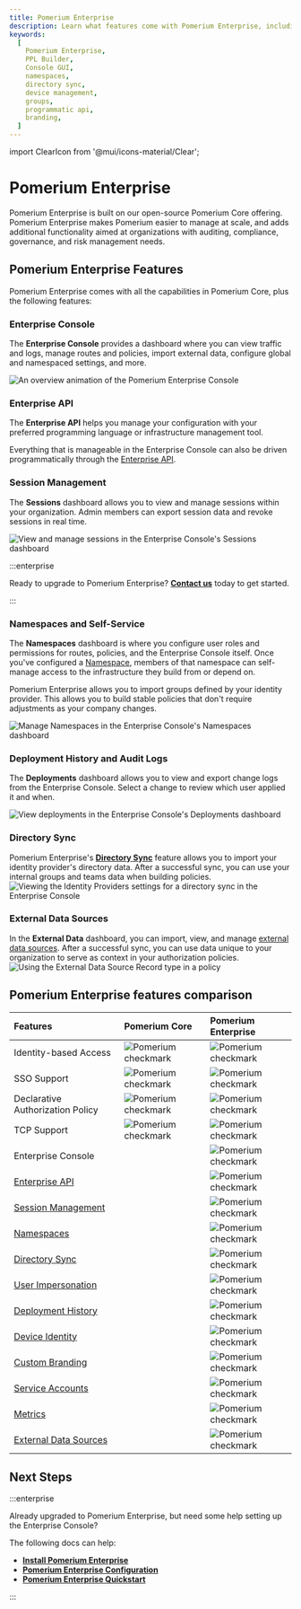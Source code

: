 ```yaml
---
title: Pomerium Enterprise
description: Learn what features come with Pomerium Enterprise, including a Console GUI where you can manage your policies, namespaces, groups, routes, and more.
keywords:
  [
    Pomerium Enterprise,
    PPL Builder,
    Console GUI,
    namespaces,
    directory sync,
    device management,
    groups,
    programmatic api,
    branding,
  ]
---
```


import ClearIcon from '@mui/icons-material/Clear';

# Pomerium Enterprise

Pomerium Enterprise is built on our open-source Pomerium Core offering. Pomerium Enterprise makes Pomerium easier to manage at scale, and adds additional functionality aimed at organizations with auditing, compliance, governance, and risk management needs.

## Pomerium Enterprise Features

Pomerium Enterprise comes with all the capabilities in Pomerium Core, plus the following features:

### Enterprise Console

The **Enterprise Console** provides a dashboard where you can view traffic and logs, manage routes and policies, import external data, configure global and namespaced settings, and more.

![An overview animation of the Pomerium Enterprise Console](./img/enterprise-console-overview.gif)

### Enterprise API

The **Enterprise API** helps you manage your configuration with your preferred programming language or infrastructure management tool.

Everything that is manageable in the Enterprise Console can also be driven programmatically through the [Enterprise API](/docs/capabilities/enterprise-api).

### Session Management

The **Sessions** dashboard allows you to view and manage sessions within your organization. Admin members can export session data and revoke sessions in real time.

![View and manage sessions in the Enterprise Console's Sessions dashboard](./img/manage-sessions.png)

:::enterprise

Ready to upgrade to Pomerium Enterprise? [**Contact us**](https://www.pomerium.com/enterprise-sales/) today to get started.

:::

### Namespaces and Self-Service

The **Namespaces** dashboard is where you configure user roles and permissions for routes, policies, and the Enterprise Console itself. Once you've configured a [Namespace](/docs/capabilities/namespacing), members of that namespace can self-manage access to the infrastructure they build from or depend on.

Pomerium Enterprise allows you to import groups defined by your identity provider. This allows you to build stable policies that don't require adjustments as your company changes.

![Manage Namespaces in the Enterprise Console's Namespaces dashboard](./img/manage-namespaces.gif)

### Deployment History and Audit Logs

The **Deployments** dashboard allows you to view and export change logs from the Enterprise Console. Select a change to review which user applied it and when.

![View deployments in the Enterprise Console's Deployments dashboard](./img/deployments-dashboard.gif)

### Directory Sync

Pomerium Enterprise's [**Directory Sync**](/docs/capabilities/directory-sync) feature allows you to import your identity provider's directory data. After a successful sync, you can use your internal groups and teams data when building policies. ![Viewing the Identity Providers settings for a directory sync in the Enterprise Console](./img/directory-sync-2.png)

### External Data Sources

In the **External Data** dashboard, you can import, view, and manage [external data sources](/docs/capabilities/integrations). After a successful sync, you can use data unique to your organization to serve as context in your authorization policies. ![Using the External Data Source Record type in a policy](./img/external-data-as-context.gif)

## Pomerium Enterprise features comparison

| Features | Pomerium Core | Pomerium Enterprise |
| :-- | :-- | :-- |
| Identity-based Access | ![Pomerium checkmark](./img/pomerium-checkmark.svg) | ![Pomerium checkmark](./img/pomerium-checkmark.svg) |
| SSO Support | ![Pomerium checkmark](./img/pomerium-checkmark.svg) | ![Pomerium checkmark](./img/pomerium-checkmark.svg) |
| Declarative Authorization Policy | ![Pomerium checkmark](./img/pomerium-checkmark.svg) | ![Pomerium checkmark](./img/pomerium-checkmark.svg) |
| TCP Support | ![Pomerium checkmark](./img/pomerium-checkmark.svg) | ![Pomerium checkmark](./img/pomerium-checkmark.svg) |
| Enterprise Console | <ClearIcon /> | ![Pomerium checkmark](./img/pomerium-checkmark.svg) |
| [Enterprise API](/docs/capabilities/enterprise-api) | <ClearIcon /> | ![Pomerium checkmark](./img/pomerium-checkmark.svg) |
| [Session Management](/docs/capabilities/metrics#sessions) | <ClearIcon /> | ![Pomerium checkmark](./img/pomerium-checkmark.svg) |
| [Namespaces](/docs/capabilities/namespacing) | <ClearIcon /> | ![Pomerium checkmark](./img/pomerium-checkmark.svg) |
| [Directory Sync](/docs/capabilities/directory-sync) | <ClearIcon /> | ![Pomerium checkmark](./img/pomerium-checkmark.svg) |
| [User Impersonation](/docs/capabilities/impersonation) | <ClearIcon /> | ![Pomerium checkmark](./img/pomerium-checkmark.svg) |
| [Deployment History](/docs/capabilities/metrics#changesets-and-deployments) | <ClearIcon /> | ![Pomerium checkmark](./img/pomerium-checkmark.svg) |
| [Device Identity](/docs/integrations/device-context/device-identit) | <ClearIcon /> | ![Pomerium checkmark](./img/pomerium-checkmark.svg) |
| [Custom Branding](/docs/capabilities/branding) | <ClearIcon /> | ![Pomerium checkmark](./img/pomerium-checkmark.svg) |
| [Service Accounts](/docs/capabilities/service-accounts) | <ClearIcon /> | ![Pomerium checkmark](./img/pomerium-checkmark.svg) |
| [Metrics](/docs/capabilities/metrics) | <ClearIcon /> | ![Pomerium checkmark](./img/pomerium-checkmark.svg) |
| [External Data Sources](/docs/capabilities/integrations) | <ClearIcon /> | ![Pomerium checkmark](./img/pomerium-checkmark.svg) |

## Next Steps

:::enterprise

Already upgraded to Pomerium Enterprise, but need some help setting up the Enterprise Console?

The following docs can help:

- [**Install Pomerium Enterprise**](/docs/deploy/enterprise/install)
- [**Pomerium Enterprise Configuration**](/docs/deploy/enterprise/configure)
- [**Pomerium Enterprise Quickstart**](/docs/deploy/enterprise/quickstart)

:::
